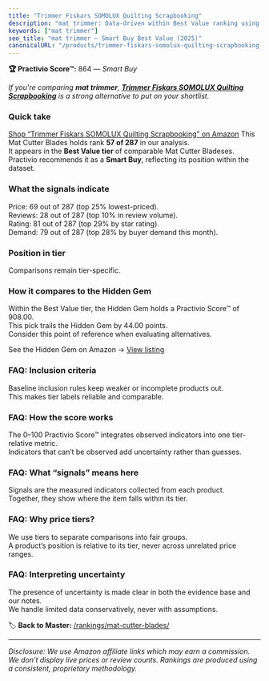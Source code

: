 ```yaml
---
title: "Trimmer Fiskars SOMOLUX Quilting Scrapbooking"
description: "mat trimmer: Data-driven within Best Value ranking using the Practivio Score™. Positioned by quality, value, demand, findability, momentum."
keywords: ["mat trimmer"]
seo_title: "mat trimmer — Smart Buy Best Value (2025)"
canonicalURL: "/products/trimmer-fiskars-somolux-quilting-scrapbooking-B07FL5TY5W/"
---
```


**🏆 Practivio Score™:** 864 — _Smart Buy_


*If you're comparing **mat trimmer**, **[Trimmer Fiskars SOMOLUX Quilting Scrapbooking](https://www.amazon.com/dp/B07FL5TY5W?tag=practivio-20)** is a strong alternative to put on your shortlist.*
### Quick take
[Shop “Trimmer Fiskars SOMOLUX Quilting Scrapbooking” on Amazon](https://www.amazon.com/dp/B07FL5TY5W?tag=practivio-20)
This Mat Cutter Blades holds rank **57 of 287** in our analysis.  
It appears in the **Best Value tier** of comparable Mat Cutter Bladeses.  
Practivio recommends it as a **Smart Buy**, reflecting its position within the dataset.

### What the signals indicate
Price: 69 out of 287 (top 25% lowest-priced).  
Reviews: 28 out of 287 (top 10% in review volume).  
Rating: 81 out of 287 (top 29% by star rating).  
Demand: 79 out of 287 (top 28% by buyer demand this month).

### Position in tier
Comparisons remain tier-specific.

### How it compares to the Hidden Gem
Within the Best Value tier, the Hidden Gem holds a Practivio Score™ of 908.00.  
This pick trails the Hidden Gem by 44.00 points.  
Consider this point of reference when evaluating alternatives.  

See the Hidden Gem on Amazon → [View listing](https://www.amazon.com/dp/B015W3AKDQ?tag=practivio-20)

### FAQ: Inclusion criteria
Baseline inclusion rules keep weaker or incomplete products out.  
This makes tier labels reliable and comparable.

### FAQ: How the score works
The 0–100 Practivio Score™ integrates observed indicators into one tier-relative metric.  
Indicators that can’t be observed add uncertainty rather than guesses.

### FAQ: What “signals” means here
Signals are the measured indicators collected from each product.  
Together, they show where the item falls within its tier.

### FAQ: Why price tiers?
We use tiers to separate comparisons into fair groups.  
A product’s position is relative to its tier, never across unrelated price ranges.

### FAQ: Interpreting uncertainty
The presence of uncertainty is made clear in both the evidence base and our notes.  
We handle limited data conservatively, never with assumptions.


🏷️ **Back to Master:** [/rankings/mat-cutter-blades/](/rankings/mat-cutter-blades/)

---
_Disclosure: We use Amazon affiliate links which may earn a commission. We don’t display live prices or review counts. Rankings are produced using a consistent, proprietary methodology._
